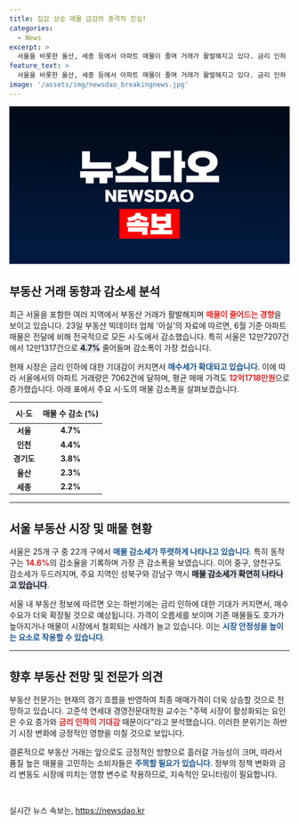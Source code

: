 ```yaml
---
title: 집값 상승 매물 급감의 충격적 진실!
categories:
  - News
excerpt: >
  서울을 비롯한 울산, 세종 등에서 아파트 매물이 줄며 거래가 활발해지고 있다. 금리 인하 기대감이 매수세를 자극하며 가격 상승이 이어지고 있다. 매물이 감소하며 평균 매매가는 12억을 넘어섰다!
feature_text: >
  서울을 비롯한 울산, 세종 등에서 아파트 매물이 줄며 거래가 활발해지고 있다. 금리 인하 기대감이 매수세를 자극하며 가격 상승이 이어지고 있다. 매물이 감소하며 평균 매매가는 12억을 넘어섰다!
image: '/assets/img/newsdao_breakingnews.jpg'
---
```


<p><img src="/assets/img/newsdao_breakingnews.jpg" alt="bookingtag 속보" /></p>

<h2 data-ke-size="size26">부동산 거래 동향과 감소세 분석</h2>

<p data-ke-size="size16">최근 서울을 포함한 여러 지역에서 부동산 거래가 활발해지며 <b><span style="color: #ee2323;">매물이 줄어드는 경향</span></b>을 보이고 있습니다. 23일 부동산 빅데이터 업체 '아실'의 자료에 따르면, 6월 기준 아파트 매물은 전달에 비해 전국적으로 모든 시·도에서 감소했습니다. 특히 서울은 12만7207건에서 12만1317건으로 <b><span style="background-color: #21538527;">4.7%</b></span> 줄어들며 감소폭이 가장 컸습니다.</p>

<p data-ke-size="size16">현재 시장은 금리 인하에 대한 기대감이 커지면서 <b><span style="color: #1a5490;">매수세가 확대되고 있습니다</span></b>. 이에 따라 서울에서의 아파트 거래량은 7062건에 달하며, 평균 매매 가격도 <b><span style="color: #ee2323;">12억1718만원</span></b>으로 증가했습니다. 아래 표에서 주요 시·도의 매물 감소폭을 살펴보겠습니다.</p>

<table style="width: 100%; border-collapse: collapse;">
<thead>
<tr>
<th style="text-align: center; height: 30px;"><b>시·도</b></th>
<th style="text-align: center; height: 30px;"><b>매물 수 감소 (%)</b></th>
</tr>
</thead>
<tbody>
<tr>
<td style="text-align: center; height: 17px;"><b>서울</b></td>
<td style="text-align: center; height: 17px;"><b>4.7%</b></td>
</tr>
<tr>
<td style="text-align: center; height: 17px;"><b>인천</b></td>
<td style="text-align: center; height: 17px;"><b>4.4%</b></td>
</tr>
<tr>
<td style="text-align: center; height: 17px;"><b>경기도</b></td>
<td style="text-align: center; height: 17px;"><b>3.8%</b></td>
</tr>
<tr>
<td style="text-align: center; height: 17px;"><b>울산</b></td>
<td style="text-align: center; height: 17px;"><b>2.3%</b></td>
</tr>
<tr>
<td style="text-align: center; height: 17px;"><b>세종</b></td>
<td style="text-align: center; height: 17px;"><b>2.2%</b></td>
</tr>
</tbody>
</table>

<hr>

<h2 data-ke-size="size26">서울 부동산 시장 및 매물 현황</h2>

<p data-ke-size="size16">서울은 25개 구 중 22개 구에서 <b><span style="color: #1a5490;">매물 감소세가 뚜렷하게 나타나고 있습니다</span></b>. 특히 동작구는 <b><span style="color: #ee2323;">14.6%</b></span>의 감소율을 기록하며 가장 큰 감소폭을 보였습니다. 이어 중구, 양천구도 감소세가 두드러지며, 주요 지역인 성북구와 강남구 역시 <b><span style="background-color: #21538527;">매물 감소세가 확연히 나타나고 있습니다</span></b>.</p>

<p data-ke-size="size16">서울 내 부동산 정보에 따르면 오는 하반기에는 금리 인하에 대한 기대가 커지면서, 매수 수요가 더욱 확장될 것으로 예상됩니다. 가격이 오름세를 보이며 기존 매물들도 호가가 높아지거나 매물이 시장에서 철회되는 사례가 늘고 있습니다. 이는 <b><span style="color: #1a5490;">시장 안정성을 높이는 요소로 작용할 수 있습니다</span></b>.</p>

<hr>

<h2 data-ke-size="size26">향후 부동산 전망 및 전문가 의견</h2>

<p data-ke-size="size16">부동산 전문가는 현재의 경기 흐름을 반영하여 최종 매매가격이 더욱 상승할 것으로 전망하고 있습니다. 고준석 연세대 경영전문대학원 교수는 "주택 시장이 활성화되는 요인은 수요 증가와 <b><span style="color: #ee2323;">금리 인하의 기대감</span></b> 때문이다"라고 분석했습니다. 이러한 분위기는 하반기 시장 변화에 긍정적인 영향을 미칠 것으로 보입니다.</p>

<p data-ke-size="size16">결론적으로 부동산 거래는 앞으로도 긍정적인 방향으로 흘러갈 가능성이 크며, 따라서 품질 높은 매물을 고민하는 소비자들은 <b><span style="color: #1a5490;">주목할 필요가 있습니다</span></b>. 정부의 정책 변화와 금리 변동도 시장에 미치는 영향 변수로 작용하므로, 지속적인 모니터링이 필요합니다.</p>

<p data-ke-size="size16">&nbsp;</p>
실시간 뉴스 속보는, <a href="https://newsdao.kr" rel="dofollow">https://newsdao.kr</a>


